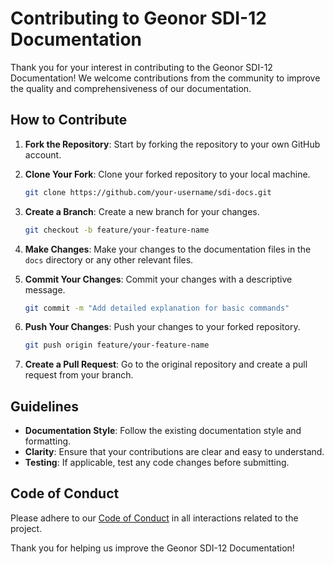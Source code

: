 # Contributing to Geonor SDI-12 Documentation

Thank you for your interest in contributing to the Geonor SDI-12 Documentation! We welcome contributions from the community to improve the quality and comprehensiveness of our documentation.

## How to Contribute

1. **Fork the Repository**: Start by forking the repository to your own GitHub account.

2. **Clone Your Fork**: Clone your forked repository to your local machine.

    ```bash
    git clone https://github.com/your-username/sdi-docs.git
    ```

3. **Create a Branch**: Create a new branch for your changes.

    ```bash
    git checkout -b feature/your-feature-name
   ```

4. **Make Changes**: Make your changes to the documentation files in the `docs` directory or any other relevant files.

5. **Commit Your Changes**: Commit your changes with a descriptive message.

    ```bash
    git commit -m "Add detailed explanation for basic commands"
   ```

6. **Push Your Changes**: Push your changes to your forked repository.

    ```bash
    git push origin feature/your-feature-name
    ```

7. **Create a Pull Request**: Go to the original repository and create a pull request from your branch.

## Guidelines

- **Documentation Style**: Follow the existing documentation style and formatting.
- **Clarity**: Ensure that your contributions are clear and easy to understand.
- **Testing**: If applicable, test any code changes before submitting.

## Code of Conduct

Please adhere to our [Code of Conduct](CODE_OF_CONDUCT.md) in all interactions related to the project.

Thank you for helping us improve the Geonor SDI-12 Documentation!
